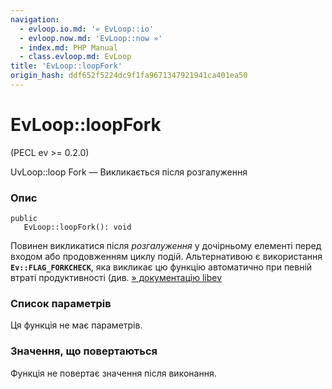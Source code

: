 ```yaml
---
navigation:
  - evloop.io.md: '« EvLoop::io'
  - evloop.now.md: 'EvLoop::now »'
  - index.md: PHP Manual
  - class.evloop.md: EvLoop
title: 'EvLoop::loopFork'
origin_hash: ddf652f5224dc9f1fa9671347921941ca401ea50
---
```

# EvLoop::loopFork

(PECL ev >= 0.2.0)

UvLoop::loop Fork — Викликається після розгалуження

### Опис

```methodsynopsis
public
   EvLoop::loopFork(): void
```

Повинен викликатися після *розгалуження* у дочірньому елементі перед входом або продовженням циклу подій. Альтернативою є використання **`Ev::FLAG_FORKCHECK`**, яка викликає цю функцію автоматично при певній втраті продуктивності (див. [» документацію libev](http://pod.tst.eu/http://cvs.schmorp.de/libev/ev.pod#FUNCTIONS_CONTROLLING_EVENT_LOOPS)

### Список параметрів

Ця функція не має параметрів.

### Значення, що повертаються

Функція не повертає значення після виконання.
